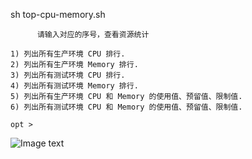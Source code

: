 sh top-cpu-memory.sh
 
          请输入对应的序号，查看资源统计

    1) 列出所有生产环境 CPU 排行.
    2) 列出所有生产环境 Memory 排行.
    3) 列出所有测试环境 CPU 排行.
    4) 列出所有测试环境 Memory 排行.
    5) 列出所有生产环境 CPU 和 Memory 的使用值、预留值、限制值.
    6) 列出所有测试环境 CPU 和 Memory 的使用值、预留值、限制值.
    
    opt > 



![Image text](https://raw.githubusercontent.com/weavepub/k8stools/master/img/top-cpu-memory.png)
